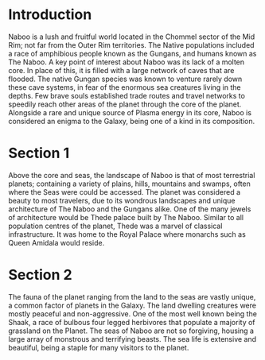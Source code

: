# Introduction
Naboo is a lush and fruitful world located in the Chommel sector of the Mid Rim; not far from the Outer Rim territories.
The Native populations included a race of amphibious people known as the Gungans, and humans known as The Naboo.
A key point of interest about Naboo was its lack of a molten core.
In place of this, it is filled with a large network of caves that are flooded.
The native Gungan species was known to venture rarely down these cave systems, in fear of the enormous sea creatures living in the depths.
Few brave souls established trade routes and travel networks to speedily reach other areas of the planet through the core of the planet.
Alongside a rare and unique source of Plasma energy in its core, Naboo is considered an enigma to the Galaxy, being one of a kind in its composition.

# Section 1
Above the core and seas, the landscape of Naboo is that of most terrestrial planets;  containing a variety of plains, hills, mountains and swamps, often where the Seas were could be accessed.
The planet was considered a beauty to most travelers, due to its wondrous landscapes and unique architecture of The Naboo and the Gungans alike.
One of the many jewels of architecture would be Thede palace built by The Naboo.
Similar to all population centres of the planet, Thede was a marvel of  classical infrastructure.
It was home to the Royal Palace where monarchs such as  Queen Amidala would reside.



# Section 2
The fauna of the planet ranging from the land to the seas are vastly unique, a common factor of planets in the Galaxy.
The land dwelling creatures were mostly peaceful and non-aggressive.
One of the most well known being the Shaak, a race of bulbous four legged herbivores that populate a majority of grassland on the Planet.
The seas of Naboo are not so forgiving, housing a large array of monstrous and terrifying beasts.
The sea life is extensive and beautiful, being a staple for many visitors to the planet.